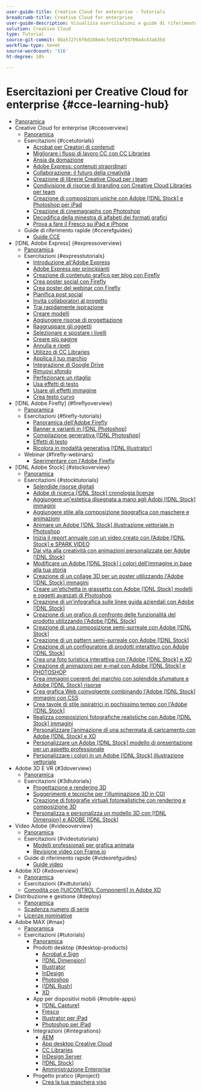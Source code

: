 ```yaml
---
user-guide-title: Creative Cloud for enterprise - Tutorials
breadcrumb-title: Creative Cloud for enterprise
user-guide-description: Visualizza esercitazioni e guide di riferimento rapido incentrate su Creative Cloud for enterprise
solution: Creative Cloud
type: Tutorial
source-git-commit: 0ba5727c6f6d188e4cfe9124f93700a4c43a635d
workflow-type: tm+mt
source-wordcount: '516'
ht-degree: 10%

---
```



# Esercitazioni per Creative Cloud for enterprise {#cce-learning-hub}

+ [Panoramica](overview.md)
+ Creative Cloud for enterprise {#cceoverview}
   + [Panoramica](cce/overview-cce.md)
   + Esercitazioni {#ccetutorials}
      + [Acrobat per Creatori di contenuti](cce/acrobat-content-creators.md)
      + [Migliorare i flussi di lavoro CC con CC Libraries](cce/cc-workflows-cc-libraries.md)
      + [Ansia da domazione](cce/taming-type-anxiety.md)
      + [Adobe Express: contenuti straordinari](cce/adobe-express-content-that-stands-out.md)
      + [Collaborazione: il futuro della creatività](cce/collaboration-the-future-of-creativity.md)
      + [Creazione di librerie Creative Cloud per i team](cce/ccteamlibraries.md)
      + [Condivisione di risorse di branding con Creative Cloud Libraries per team](cce/sharecclibraries.md)
      + [Creazione di composizioni uniche con Adobe [!DNL Stock] e Photoshop per iPad](cce/compositepsipad.md)
      + [Creazione di cinemagraphs con Photoshop](cce/cinemagraphps.md)
      + [Decodifica della minestra di alfabeti dei formati grafici](cce/alphabetsoup.md)
      + [Prova a fare il Fresco su iPad e iPhone](cce/frescoworkshop.md)
   + Guide di riferimento rapide {#ccerefguides}
      + [Guide CCE](quick-reference/overview-ref.md)
+ [!DNL Adobe Express] {#expressoverview}
   + [Panoramica](express/overview-express.md)
   + Esercitazioni {#expresstutorials}
      + [Introduzione all&#39;Adobe Express](express/get-started.md)
      + [Adobe Express per principianti](express/adobe-express-beginners.md)
      + [Creazione di contenuto grafico per blog con Firefly](express/create-blog-graphics.md)
      + [Crea poster social con Firefly](express/create-social-posters.md)
      + [Crea poster del webinar con Firefly](express/create-webinar-poster.md)
      + [Pianifica post social](express/schedule.md)
      + [Invita collaboratori al progetto](express/collaborate.md)
      + [Trai rapidamente ispirazione](express/get-inspiration.md)
      + [Creare modelli](express/create-templates.md)
      + [Aggiungere risorse di progettazione](express/add-design-assets.md)
      + [Raggruppare gli oggetti](express/group-objects.md)
      + [Selezionare e spostare i livelli](express/layers.md)
      + [Creare più pagine](express/multiple-pages.md)
      + [Annulla e ripeti](express/undo-redo.md)
      + [Utilizzo di CC Libraries](express/cc-libraries.md)
      + [Applica il tuo marchio](express/brand.md)
      + [Integrazione di Google Drive](express/google-drive.md)
      + [Rimuovi sfondo](express/remove-background.md)
      + [Perfezionare un ritaglio](express/refine-cutout.md)
      + [Usa effetti di testo](express/text-effects.md)
      + [Usare gli effetti immagine](express/image-effects.md)
      + [Crea testo curvo](express/create-curved-text.md)
+ [!DNL Adobe Firefly] {#fireflyoverview}
   + [Panoramica](firefly/overview-firefly.md)
   + Esercitazioni {#firefly-tutorials}
      + [Panoramica dell&#39;Adobe Firefly](firefly/overview-of-firefly.md)
      + [Banner e varianti in [!DNL Photoshop]](firefly/web-banner-ad.md)
      + [Compilazione generativa [!DNL Photoshop]](firefly/generative-fill.md)
      + [Effetti di testo](firefly/text-effects.md)
      + [Ricolora in modalità generativa [!DNL Illustrator]](firefly/generative-recolor.md)
   + Webinar {#firefly-webinars}
      + [Sperimentare con l&#39;Adobe Firefly](firefly/webinar-experimenting.md)
+ [!DNL Adobe Stock] {#stockoverview}
   + [Panoramica](stock/overview-stock.md)
   + Esercitazioni {#stocktutorials}
      + [Splendide risorse digitali](stock/stunning-digital-assets.md)
      + [Adobe di ricerca [!DNL Stock] cronologia licenze](stock/searchstock.md)
      + [Aggiungere un&#39;estetica disegnata a mano agli Adobi [!DNL Stock] immagini](stock/handdrawn.md)
      + [Aggiungere stile alla composizione tipografica con maschere e animazioni](stock/flairtypography.md)
      + [Animare un Adobe [!DNL Stock] illustrazione vettoriale in Photoshop](stock/animatevector.md)
      + [Inizia il report annuale con un video creato con l’Adobe [!DNL Stock] e SPARK VIDEO](stock/annualreport.md)
      + [Dai vita alla creatività con animazioni personalizzate per Adobe [!DNL Stock]](stock/customanimations.md)
      + [Modificare un Adobe [!DNL Stock] i colori dell&#39;immagine in base alla tua storia](stock/changecolors.md)
      + [Creazione di un collage 3D per un poster utilizzando l&#39;Adobe [!DNL Stock] immagini](stock/collage.md)
      + [Creare un&#39;etichetta in grassetto con Adobe [!DNL Stock] modelli e oggetti avanzati di Photoshop](stock/boldlabel.md)
      + [Creazione di un&#39;infografica sulle linee guida aziendali con Adobe [!DNL Stock]](stock/infographic.md)
      + [Creazione di un grafico di confronto delle funzionalità del prodotto utilizzando l&#39;Adobe [!DNL Stock]](stock/featurecomparison.md)
      + [Creazione di una composizione semi-surreale con Adobe [!DNL Stock]](stock/surrealcomposite.md)
      + [Creazione di un pattern semi-surreale con Adobe [!DNL Stock]](stock/surrealpattern.md)
      + [Creazione di un configuratore di prodotti interattivo con Adobe [!DNL Stock]](stock/productconfigurator.md)
      + [Crea una foto turistica interattiva con l&#39;Adobe [!DNL Stock] e XD](stock/interactivetourismphoto.md)
      + [Creazione di animazioni per e-mail con Adobe [!DNL Stock] e PHOTOSHOP](stock/animationemail.md)
      + [Crea immagini coerenti del marchio con splendide sfumature e Adobe [!DNL Stock] risorse](stock/brandgradients.md)
      + [Crea grafica Web coinvolgente combinando l&#39;Adobe [!DNL Stock] immagini con CSS](stock/webgraphics.md)
      + [Crea tavole di stile ispiratrici in pochissimo tempo con l&#39;Adobe [!DNL Stock]](stock/moodboard.md)
      + [Realizza composizioni fotografiche realistiche con Adobe [!DNL Stock] immagini](stock/realisticcomposite.md)
      + [Personalizzare l’animazione di una schermata di caricamento con Adobe [!DNL Stock] e XD](stock/loadingscreen.md)
      + [Personalizzare un Adobe [!DNL Stock] modello di presentazione per un aspetto professionale](stock/presentationtemplate.md)
      + [Personalizzare i colori in un Adobe [!DNL Stock] illustrazione vettoriale](stock/customizecolors.md)
+ Adobe 3D E VR {#3doverview}
   + [Panoramica](3di/overview-3di.md)
   + Esercitazioni {#3dtutorials}
      + [Progettazione e rendering 3D](3di/substance-3d-stager.md)
      + [Suggerimenti e tecniche per l’illuminazione 3D in CGI](3di/mastering3dlighting.md)
      + [Creazione di fotografie virtuali fotorealistiche con rendering e composizione 3D](3di/photorealistic.md)
      + [Personalizza e personalizza un modello 3D con [!DNL Dimension] e ADOBE [!DNL Stock]](3di/3ddimensionstock.md)
+ Video Adobe {#videooverview}
   + [Panoramica](dva/overview-dva.md)
   + Esercitazioni {#videotutorials}
      + [Modelli professionali per grafica animata](dva/motion-graphics-templates.md)
      + [Revisione video con Frame.io](dva/video-review-frame-io.md)
   + Guide di riferimento rapide {#videorefguides}
      + [Guide video](dva/overview-dva-ref.md)
+ Adobe XD {#xdoverview}
   + [Panoramica](xd/overview-xd.md)
   + Esercitazioni {#xdtutorials}
   + [Comodità con [!UICONTROL Componenti] in Adobe XD](xd/components.md)
+ Distribuzione e gestione {#deploy}
   + [Panoramica](deploy/overview-deploy.md)
   + [Scadenza numero di serie](deploy/cceserial.md)
   + [Licenze nominative](deploy/nameduserlicensing.md)
+ Adobe MAX {#max}
   + [Panoramica](max/overview-max.md)
   + Esercitazioni {#tutorials}
      + [Panoramica](max/maxtutorials.md)
      + Prodotti desktop {#desktop-products}
         + [Acrobat e Sign](max/acrobat-sign.md)
         + [[!DNL Dimension]](max/dimension.md)
         + [Illustrator](max/illustrator.md)
         + [InDesign](max/indesign.md)
         + [Photoshop](max/photoshop.md)
         + [[!DNL Rush]](max/rush.md)
         + [XD](max/xd.md)
      + App per dispositivi mobili {#mobile-apps}
         + [[!DNL Capture]](max/capture.md)
         + [Fresco](max/fresco.md)
         + [Illustrator per iPad](max/illustratoripad.md)
         + [Photoshop per iPad](max/photoshopipad.md)
      + Integrazioni {#integrations}
         + [AEM](max/aem.md)
         + [App desktop Creative Cloud](max/creativeclouddesktopapp.md)
         + [CC Libraries](max/cclibraries.md)
         + [InDesign Server](max/indesignserver.md)
         + [[!DNL Stock]](max/stock.md)
         + [Amministrazione Enterprise](max/enterprise.md)
      + Progetto pratico {#project}
         + [Crea la tua maschera viso](max/handsonproject.md)